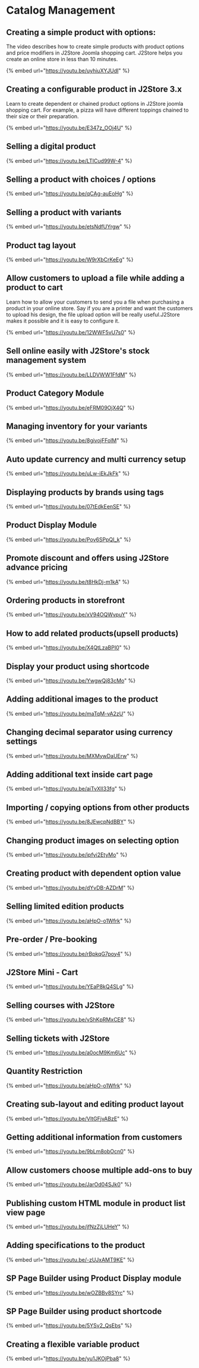 # Catalog Management

## Creating a simple product with options:

The video describes how to create simple products with product options and price modifiers in J2Store Joomla shopping cart. J2Store helps you create an online store in less than 10 minutes.

{% embed url="https://youtu.be/uyhiuXYJUdI" %}

## Creating a configurable product in J2Store 3.x

Learn to create dependent or chained product options in J2Store joomla shopping cart. For example, a pizza will have different toppings chained to their size or their preparation.

{% embed url="https://youtu.be/E347z_OOj4U" %}

## Selling a digital product

{% embed url="https://youtu.be/LTICud99W-4" %}

## Selling a product with choices / options

{% embed url="https://youtu.be/qCAg-auEoHg" %}

## Selling a product with variants

{% embed url="https://youtu.be/etsNdfUYrgw" %}

## Product tag layout

{% embed url="https://youtu.be/W9rXbCrKeEg" %}

## Allow customers to upload a file while adding a product to cart

Learn how to allow your customers to send you a file when purchasing a product in your online store. Say if you are a printer and want the customers to upload his design, the file upload option will be really useful.J2Store makes it possible and it is easy to configure it.

{% embed url="https://youtu.be/12WWF5vU7s0" %}

## Sell online easily with J2Store's stock management system

{% embed url="https://youtu.be/LLDVWW1FfdM" %}

## Product Category Module

{% embed url="https://youtu.be/eFRM09OjX4Q" %}

## Managing inventory for your variants

{% embed url="https://youtu.be/8givojFFolM" %}

## Auto update currency and multi currency setup

{% embed url="https://youtu.be/uLw-iEkJkFk" %}

## Displaying products by brands using tags

{% embed url="https://youtu.be/07tEdkEenSE" %}

## Product Display Module

{% embed url="https://youtu.be/Pov6SPpQI_k" %}

## Promote discount and offers using J2Store advance pricing

{% embed url="https://youtu.be/t8HkDj-m1kA" %}

## Ordering products in storefront

{% embed url="https://youtu.be/xV94OQWvpuY" %}

## How to add related products(upsell products)

{% embed url="https://youtu.be/X4QtLzaBPI0" %}

## Display your product using shortcode

{% embed url="https://youtu.be/YwgwQj83cMo" %}

## Adding additional images to the product

{% embed url="https://youtu.be/maTqM-vA2zU" %}

## Changing decimal separator using currency settings

{% embed url="https://youtu.be/MXMywDaUErw" %}

## Adding additional text inside cart page

{% embed url="https://youtu.be/aiTvXII33fg" %}

## Importing / copying options from other products

{% embed url="https://youtu.be/8JEwcpNdBBY" %}

## Changing product images on selecting option

{% embed url="https://youtu.be/ipfyi2EtyMo" %}

## Creating product with dependent option value

{% embed url="https://youtu.be/dYvDB-AZDrM" %}

## Selling limited edition products

{% embed url="https://youtu.be/aHpO-o1Wfrk" %}

## Pre-order / Pre-booking

{% embed url="https://youtu.be/rBpkqG7poy4" %}

## J2Store Mini - Cart

{% embed url="https://youtu.be/YEaP8kQ4SLg" %}

## Selling courses with J2Store

{% embed url="https://youtu.be/vShKpRMxCE8" %}

## Selling tickets with J2Store

{% embed url="https://youtu.be/a0ocM9Km6Uc" %}

## Quantity Restriction

{% embed url="https://youtu.be/aHpO-o1Wfrk" %}

## Creating sub-layout and editing product layout

{% embed url="https://youtu.be/VltGFjvABzE" %}

## Getting additional information from customers

{% embed url="https://youtu.be/9bLm8obOcn0" %}

## Allow customers choose multiple add-ons to buy

{% embed url="https://youtu.be/JarOd04SJk0" %}

## Publishing custom HTML module in product list view page

{% embed url="https://youtu.be/jfNzZjLUHeY" %}

## Adding specifications to the product

{% embed url="https://youtu.be/-zUJxAMT9KE" %}

## SP Page Builder using Product Display module

{% embed url="https://youtu.be/wOZBBv8SYrc" %}

## SP Page Builder using product shortcode

{% embed url="https://youtu.be/5YSv2_QsEbs" %}

## Creating a flexible variable product

{% embed url="https://youtu.be/yu1JKOjPba8" %}

